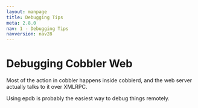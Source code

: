 ```yaml
---
layout: manpage
title: Debugging Tips
meta: 2.8.0
nav: 1 - Debugging Tips
navversion: nav28
---
```


# Debugging Cobbler Web

Most of the action in cobbler happens inside cobblerd, and the web server actually talks to it over XMLRPC.

Using epdb is probably the easiest way to debug things remotely.


